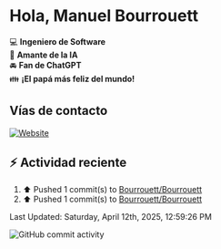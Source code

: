 # Hola, Manuel Bourrouett

:computer: **Ingeniero de Software**  
:pencil: **Amante de la IA**   
:oncoming_automobile: **Fan de ChatGPT**  
:family: **¡El papá más feliz del mundo!**  

## Vías de contacto  
[![Website](https://img.shields.io/badge/facebook.com/manuelbv29-up-green?style=for-the-badge)](website)



## :zap: Actividad reciente  

<!--RECENT_ACTIVITY:start-->  
1. ⬆️ Pushed 1 commit(s) to [Bourrouett/Bourrouett](https://github.com/Bourrouett/Bourrouett)<br>
2. ⬆️ Pushed 1 commit(s) to [Bourrouett/Bourrouett](https://github.com/Bourrouett/Bourrouett)<br>
<!--RECENT_ACTIVITY:end-->
<!--RECENT_ACTIVITY:last_update-->  
Last Updated: Saturday, April 12th, 2025, 12:59:26 PM
<!--RECENT_ACTIVITY:last_update_end-->

![GitHub commit activity](https://img.shields.io/github/commit-activity/m/Bourrouett/Bourrouett)
